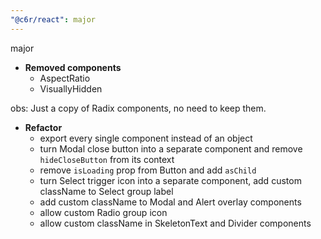 ```yaml
---
"@c6r/react": major
---
```


major

- **Removed components**
  - AspectRatio
  - VisuallyHidden

obs: Just a copy of Radix components, no need to keep them.

- **Refactor**
  - export every single component instead of an object
  - turn Modal close button into a separate component and remove `hideCloseButton` from its context
  - remove `isLoading` prop from Button and add `asChild`
  - turn Select trigger icon into a separate component, add custom className to Select group label
  - add custom className to Modal and Alert overlay components
  - allow custom Radio group icon
  - allow custom className in SkeletonText and Divider components
